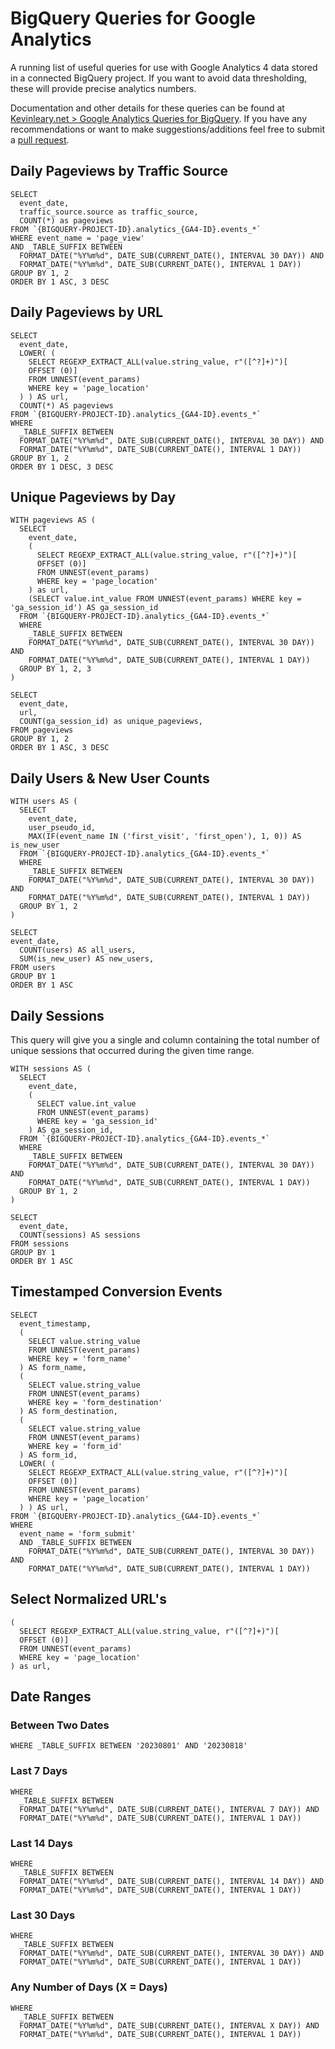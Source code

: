 # BigQuery Queries for Google Analytics

A running list of useful queries for use with Google Analytics 4 data stored in a connected BigQuery project. If you want to avoid data thresholding, these will provide precise analytics numbers.

Documentation and other details for these queries can be found at [Kevinleary.net > Google Analytics Queries for BigQuery](https://www.kevinleary.net/blog/google-analytics-queries-for-bigquery/). If you have any recommendations or want to make suggestions/additions feel free to submit a [pull request](https://github.com/Kevinlearynet/bigquery-google-analytics-queries/pulls).

## Daily Pageviews by Traffic Source

```.language-sql
SELECT
  event_date,
  traffic_source.source as traffic_source,
  COUNT(*) as pageviews
FROM `{BIGQUERY-PROJECT-ID}.analytics_{GA4-ID}.events_*`
WHERE event_name = 'page_view'
AND _TABLE_SUFFIX BETWEEN
  FORMAT_DATE("%Y%m%d", DATE_SUB(CURRENT_DATE(), INTERVAL 30 DAY)) AND
  FORMAT_DATE("%Y%m%d", DATE_SUB(CURRENT_DATE(), INTERVAL 1 DAY))
GROUP BY 1, 2
ORDER BY 1 ASC, 3 DESC
```

## Daily Pageviews by URL

```.language-sql
SELECT
  event_date,
  LOWER( (
    SELECT REGEXP_EXTRACT_ALL(value.string_value, r"([^?]+)")[
    OFFSET (0)]
    FROM UNNEST(event_params)
    WHERE key = 'page_location'
  ) ) AS url,
  COUNT(*) AS pageviews
FROM `{BIGQUERY-PROJECT-ID}.analytics_{GA4-ID}.events_*`
WHERE
  _TABLE_SUFFIX BETWEEN
  FORMAT_DATE("%Y%m%d", DATE_SUB(CURRENT_DATE(), INTERVAL 30 DAY)) AND
  FORMAT_DATE("%Y%m%d", DATE_SUB(CURRENT_DATE(), INTERVAL 1 DAY))
GROUP BY 1, 2
ORDER BY 1 DESC, 3 DESC
```

## Unique Pageviews by Day

```.language-sql
WITH pageviews AS (
  SELECT
    event_date,
    (
      SELECT REGEXP_EXTRACT_ALL(value.string_value, r"([^?]+)")[
      OFFSET (0)]
      FROM UNNEST(event_params)
      WHERE key = 'page_location'
    ) as url,
    (SELECT value.int_value FROM UNNEST(event_params) WHERE key = 'ga_session_id') AS ga_session_id
  FROM `{BIGQUERY-PROJECT-ID}.analytics_{GA4-ID}.events_*`
  WHERE
    _TABLE_SUFFIX BETWEEN
    FORMAT_DATE("%Y%m%d", DATE_SUB(CURRENT_DATE(), INTERVAL 30 DAY)) AND
    FORMAT_DATE("%Y%m%d", DATE_SUB(CURRENT_DATE(), INTERVAL 1 DAY))
  GROUP BY 1, 2, 3
)

SELECT
  event_date,
  url,
  COUNT(ga_session_id) as unique_pageviews,
FROM pageviews
GROUP BY 1, 2
ORDER BY 1 ASC, 3 DESC
```

## Daily Users & New User Counts

```.language-sql
WITH users AS (
  SELECT
    event_date,
    user_pseudo_id,
    MAX(IF(event_name IN ('first_visit', 'first_open'), 1, 0)) AS is_new_user
  FROM `{BIGQUERY-PROJECT-ID}.analytics_{GA4-ID}.events_*`
  WHERE
    _TABLE_SUFFIX BETWEEN
    FORMAT_DATE("%Y%m%d", DATE_SUB(CURRENT_DATE(), INTERVAL 30 DAY)) AND
    FORMAT_DATE("%Y%m%d", DATE_SUB(CURRENT_DATE(), INTERVAL 1 DAY))
  GROUP BY 1, 2
)

SELECT
event_date,
  COUNT(users) AS all_users,
  SUM(is_new_user) AS new_users,
FROM users
GROUP BY 1
ORDER BY 1 ASC
```

## Daily Sessions

This query will give you a single and column containing the total number of unique sessions that occurred during the given time range.

```.language-sql
WITH sessions AS (
  SELECT
    event_date,
    (
      SELECT value.int_value
      FROM UNNEST(event_params)
      WHERE key = 'ga_session_id'
    ) AS ga_session_id,
  FROM `{BIGQUERY-PROJECT-ID}.analytics_{GA4-ID}.events_*`
  WHERE
    _TABLE_SUFFIX BETWEEN
    FORMAT_DATE("%Y%m%d", DATE_SUB(CURRENT_DATE(), INTERVAL 30 DAY)) AND
    FORMAT_DATE("%Y%m%d", DATE_SUB(CURRENT_DATE(), INTERVAL 1 DAY))
  GROUP BY 1, 2
)

SELECT
  event_date,
  COUNT(sessions) AS sessions
FROM sessions
GROUP BY 1
ORDER BY 1 ASC
```

## Timestamped Conversion Events

```.language-sql
SELECT
  event_timestamp,
  (
    SELECT value.string_value
    FROM UNNEST(event_params)
    WHERE key = 'form_name'
  ) AS form_name,
  (
    SELECT value.string_value
    FROM UNNEST(event_params)
    WHERE key = 'form_destination'
  ) AS form_destination,
  (
    SELECT value.string_value
    FROM UNNEST(event_params)
    WHERE key = 'form_id'
  ) AS form_id,
  LOWER( (
    SELECT REGEXP_EXTRACT_ALL(value.string_value, r"([^?]+)")[
    OFFSET (0)]
    FROM UNNEST(event_params)
    WHERE key = 'page_location'
  ) ) AS url,
FROM `{BIGQUERY-PROJECT-ID}.analytics_{GA4-ID}.events_*`
WHERE
  event_name = 'form_submit'
  AND _TABLE_SUFFIX BETWEEN
    FORMAT_DATE("%Y%m%d", DATE_SUB(CURRENT_DATE(), INTERVAL 30 DAY)) AND
    FORMAT_DATE("%Y%m%d", DATE_SUB(CURRENT_DATE(), INTERVAL 1 DAY))
```

## Select Normalized URL's

```.language-sql
(
  SELECT REGEXP_EXTRACT_ALL(value.string_value, r"([^?]+)")[
  OFFSET (0)]
  FROM UNNEST(event_params)
  WHERE key = 'page_location'
) as url,
```

## Date Ranges

### Between Two Dates

```.language-sql
WHERE _TABLE_SUFFIX BETWEEN '20230801' AND '20230818'
```

### Last 7 Days

```.language-sql
WHERE
  _TABLE_SUFFIX BETWEEN
  FORMAT_DATE("%Y%m%d", DATE_SUB(CURRENT_DATE(), INTERVAL 7 DAY)) AND
  FORMAT_DATE("%Y%m%d", DATE_SUB(CURRENT_DATE(), INTERVAL 1 DAY))
```

### Last 14 Days

```.language-sql
WHERE
  _TABLE_SUFFIX BETWEEN
  FORMAT_DATE("%Y%m%d", DATE_SUB(CURRENT_DATE(), INTERVAL 14 DAY)) AND
  FORMAT_DATE("%Y%m%d", DATE_SUB(CURRENT_DATE(), INTERVAL 1 DAY))
```

### Last 30 Days

```.language-sql
WHERE
  _TABLE_SUFFIX BETWEEN
  FORMAT_DATE("%Y%m%d", DATE_SUB(CURRENT_DATE(), INTERVAL 30 DAY)) AND
  FORMAT_DATE("%Y%m%d", DATE_SUB(CURRENT_DATE(), INTERVAL 1 DAY))
```

### Any Number of Days (X = Days)

```.language-sql
WHERE
  _TABLE_SUFFIX BETWEEN
  FORMAT_DATE("%Y%m%d", DATE_SUB(CURRENT_DATE(), INTERVAL X DAY)) AND
  FORMAT_DATE("%Y%m%d", DATE_SUB(CURRENT_DATE(), INTERVAL 1 DAY))
```
